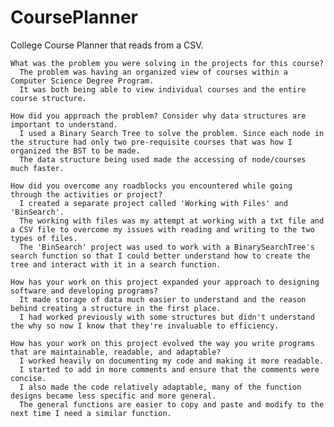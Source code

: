 # CoursePlanner
College Course Planner that reads from a CSV.

    What was the problem you were solving in the projects for this course?
      The problem was having an organized view of courses within a Computer Science Degree Program. 
      It was both being able to view individual courses and the entire course structure.
      
    How did you approach the problem? Consider why data structures are important to understand.
      I used a Binary Search Tree to solve the problem. Since each node in the structure had only two pre-requisite courses that was how I organized the BST to be made. 
      The data structure being used made the accessing of node/courses much faster.
      
    How did you overcome any roadblocks you encountered while going through the activities or project?
      I created a separate project called 'Working with Files' and 'BinSearch'. 
      The working with files was my attempt at working with a txt file and a CSV file to overcome my issues with reading and writing to the two types of files. 
      The 'BinSearch' project was used to work with a BinarySearchTree's search function so that I could better understand how to create the tree and interact with it in a search function.
      
    How has your work on this project expanded your approach to designing software and developing programs?
      It made storage of data much easier to understand and the reason behind creating a structure in the first place.
      I had worked previously with some structures but didn't understand the why so now I know that they're invaluable to efficiency.
      
    How has your work on this project evolved the way you write programs that are maintainable, readable, and adaptable?
      I worked heavily on documenting my code and making it more readable. 
      I started to add in more comments and ensure that the comments were concise.
      I also made the code relatively adaptable, many of the function designs became less specific and more general.
      The general functions are easier to copy and paste and modify to the next time I need a similar function.
